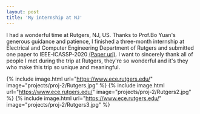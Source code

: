 ```yaml
---
layout: post
title: 'My internship at NJ'
---
```


I had a wonderful time at Rutgers, NJ, US. Thanks to Prof.Bo Yuan's generous guidance and patience, I finished a three-month internship at Electrical and Computer Engineering Department of Rutgers and submitted one paper to IEEE-ICASSP-2020 <a href="https://github.com/hxfycy/TuckerDecomposition/blob/master/mat/ICASSP_Submitted_Paper.pdf">(Paper url)</a>. I want to sincerely thank all of people I met during the trip at Rutgers, they're so wonderful and it's they who make this trip so unique and meaningful. 

{% include image.html url="https://www.ece.rutgers.edu/" image="projects/proj-2/Rutgers.jpg" %}
{% include image.html url="https://www.ece.rutgers.edu/" image="projects/proj-2/Rutgers2.jpg" %}
{% include image.html url="https://www.ece.rutgers.edu/" image="projects/proj-2/Rutgers3.jpg" %}
